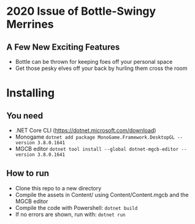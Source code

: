 # 2020 Issue of Bottle-Swingy Merrines

## A Few New Exciting Features
- Bottle can be thrown for keeping foes off your personal space
- Get those pesky elves off your back by hurling them cross the room

# Installing

## You need
- .NET Core CLI (https://dotnet.microsoft.com/download)
- Monogame 
`dotnet add package MonoGame.Framework.DesktopGL --version 3.8.0.1641` 
- MGCB editor
`dotnet tool install --global dotnet-mgcb-editor --version 3.8.0.1641`

## How to run
- Clone this repo to a new directory
- Compile the assets in Content/ using Content/Content.mgcb and the MGCB editor
- Compile the code with Powershell: `dotnet build` 
- If no errors are shown, run with: `dotnet run`

